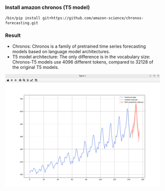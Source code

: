 ### Install amazon chronos (T5 model)

```
/bin/pip install git+https://github.com/amazon-science/chronos-forecasting.git
```

### Result
* Chronos: Chronos is a family of pretrained time series forecasting models based on language model architectures. 
* T5 model architecture: The only difference is in the vocabulary size: Chronos-T5 models use 4096 different tokens, compared to 32128 of the original T5 models.

<img src='chronos.png' />
